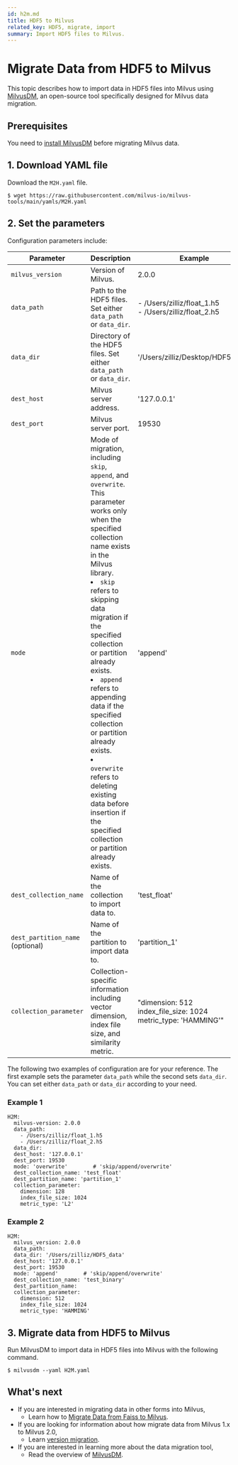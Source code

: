 ```yaml
---
id: h2m.md
title: HDF5 to Milvus
related_key: HDF5, migrate, import
summary: Import HDF5 files to Milvus.
---
```


# Migrate Data from HDF5 to Milvus

This topic describes how to import data in HDF5 files into Milvus using [MilvusDM](migrate_overview.md), an open-source tool specifically designed for Milvus data migration. 

## Prerequisites

You need to [install MilvusDM](milvusdm_install.md) before migrating Milvus data.

## 1. Download YAML file

Download the `M2H.yaml` file.

```
$ wget https://raw.githubusercontent.com/milvus-io/milvus-tools/main/yamls/M2H.yaml
```

## 2. Set the parameters

Configuration parameters include:

| Parameter                 | Description                               | Example                      |
| ------------------------- | ----------------------------------------- | ---------------------------- |
| `milvus_version`          |  Version of Milvus.                       | 2.0.0                       |
| `data_path`               |  Path to the HDF5 files. Set either `data_path` or `data_dir`.                      | - /Users/zilliz/float_1.h5 <br/> - /Users/zilliz/float_2.h5                   |
| `data_dir`         |  Directory of the HDF5 files. Set either `data_path` or `data_dir`.                      | '/Users/zilliz/Desktop/HDF5_data'                     |
| `dest_host`          |  Milvus server address.                      | '127.0.0.1'     |
| `dest_port`          |  Milvus server port.                       | 19530                      |
| `mode`         |  Mode of migration, including `skip`, `append`, and `overwrite`. This parameter works only when the specified collection name exists in the Milvus library. <br/> <li>`skip` refers to skipping data migration if the specified collection or partition already exists.</li> <li>`append` refers to appending data if the specified collection or partition already exists.</li> <li>`overwrite` refers to deleting existing data before insertion if the specified collection or partition already exists.</li>                    | 'append'                     |
| `dest_collection_name`          | Name of the collection to import data to.                      | 'test_float'                       |
| `dest_partition_name` (optional)        |  Name of the partition to import data to.                   | 'partition_1'                 |
| `collection_parameter`         |  Collection-specific information including vector dimension, index file size, and similarity metric.                      | "dimension: 512 <br/> index_file_size: 1024 <br/> metric_type: 'HAMMING'"                     |


The following two examples of configuration are for your reference. The first example sets the parameter `data_path` while the second sets `data_dir`. You can set either `data_path` or `data_dir` according to your need.

### Example 1

```
H2M:
  milvus-version: 2.0.0
  data_path:
    - /Users/zilliz/float_1.h5
    - /Users/zilliz/float_2.h5
  data_dir:
  dest_host: '127.0.0.1'
  dest_port: 19530
  mode: 'overwrite'        # 'skip/append/overwrite'
  dest_collection_name: 'test_float'
  dest_partition_name: 'partition_1'
  collection_parameter:
    dimension: 128
    index_file_size: 1024
    metric_type: 'L2'
```

### Example 2

```
H2M:
  milvus_version: 2.0.0
  data_path:
  data_dir: '/Users/zilliz/HDF5_data'
  dest_host: '127.0.0.1'
  dest_port: 19530
  mode: 'append'        # 'skip/append/overwrite'
  dest_collection_name: 'test_binary'
  dest_partition_name: 
  collection_parameter:
    dimension: 512
    index_file_size: 1024
    metric_type: 'HAMMING'
```

## 3. Migrate data from HDF5 to Milvus

Run MilvusDM to import data in HDF5 files into Milvus with the following command.

```
$ milvusdm --yaml H2M.yaml
```



## What's next
- If you are interested in migrating data in other forms into Milvus,
  - Learn how to [Migrate Data from Faiss to Milvus](f2m.md).
- If you are looking for information about how migrate data from Milvus 1.x to Milvus 2.0,
  - Learn [version migration](m2m.md).
- If you are interested in learning more about the data migration tool,
  - Read the overview of [MilvusDM](migrate_overview.md).
